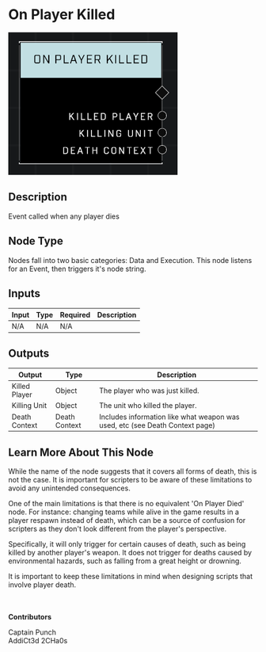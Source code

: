 # On Player Killed
![alt text](../../../.gitbook/assets/on-player-killed.png)
## Description
Event called when any player dies

## Node Type
Nodes fall into two basic categories: Data and Execution. This node listens for an Event, then triggers it's node string.

## Inputs
| Input | Type | Required | Description |
|------------------|------------------|----------|--------------------------------------------------------------|
| N/A | N/A | N/A | |

## Outputs
| Output | Type | Description |
|------------------|------------------|--------------------------------------------------------------|
| Killed Player | Object | The player who was just killed.|
| Killing Unit | Object | The unit who killed the player.|
| Death Context | Death Context | Includes information like what weapon was used, etc (see Death Context page)

## Learn More About This Node
While the name of the node suggests that it covers all forms of death, this is not the case. It is important for scripters to be aware of these limitations to avoid any unintended consequences.

One of the main limitations is that there is no equivalent 'On Player Died' node. For instance: changing teams while alive in the game results in a player respawn instead of death, which can be a source of confusion for scripters as they don't look different from the player's perspective.

Specifically, it will only trigger for certain causes of death, such as being killed by another player's weapon. It does not trigger for deaths caused by environmental hazards, such as falling from a great height or drowning.

It is important to keep these limitations in mind when designing scripts that involve player death.

\
\
**Contributors**

Captain Punch\
AddiCt3d 2CHa0s
